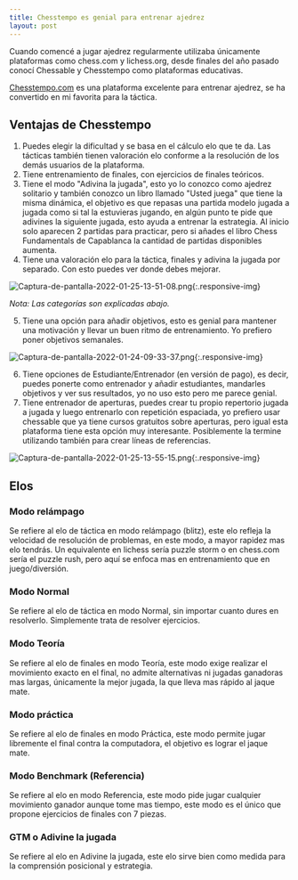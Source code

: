 ```yaml
---
title: Chesstempo es genial para entrenar ajedrez
layout: post
---
```


Cuando comencé a jugar ajedrez regularmente utilizaba únicamente plataformas como chess.com y lichess.org, desde finales del año pasado conocí Chessable y Chesstempo como plataformas educativas.

[Chesstempo.com](https://chesstempo.com) es una plataforma excelente para entrenar ajedrez, se ha convertido en mi favorita para la táctica.

## Ventajas de Chesstempo

1. Puedes elegir la dificultad y se basa en el cálculo elo que te da. Las tácticas también tienen valoración elo conforme a la resolución de los demás usuarios de la plataforma.
2. Tiene entrenamiento de finales, con ejercicios de finales teóricos.
3. Tiene el modo "Adivina la jugada", esto yo lo conozco como ajedrez solitario y también conozco un libro llamado "Usted juega" que tiene la misma dinámica, el objetivo es que repasas una partida modelo jugada a jugada como si tal la estuvieras jugando, en algún punto te pide que adivines la siguiente jugada, esto ayuda a entrenar la estrategia. Al inicio solo aparecen 2 partidas para practicar, pero si añades el libro Chess Fundamentals de Capablanca la cantidad de partidas disponibles aumenta.
4. Tiene una valoración elo para la táctica, finales y adivina la jugada por separado. Con esto puedes ver donde debes mejorar.

![Captura-de-pantalla-2022-01-25-13-51-08.png](https://i.postimg.cc/Jh3LTvGr/Captura-de-pantalla-2022-01-25-13-51-08.png){:.responsive-img}

*Nota: Las categorías son explicadas abajo.*

5. Tiene una opción para añadir objetivos, esto es genial para mantener una motivación y llevar un buen ritmo de entrenamiento. Yo prefiero poner objetivos semanales.

![Captura-de-pantalla-2022-01-24-09-33-37.png](https://i.postimg.cc/XJxxDYVj/Captura-de-pantalla-2022-01-24-09-33-37.png){:.responsive-img}

6. Tiene opciones de Estudiante/Entrenador (en versión de pago), es decir, puedes ponerte como entrenador y añadir estudiantes, mandarles objetivos y ver sus resultados, yo no uso esto pero me parece genial.
7. Tiene entrenador de aperturas, puedes crear tu propio repertorio jugada a jugada y luego entrenarlo con repetición espaciada, yo prefiero usar chessable que ya tiene cursos gratuitos sobre aperturas, pero igual esta plataforma tiene esta opción muy interesante. Posiblemente la termine utilizando también para crear líneas de referencias.

![Captura-de-pantalla-2022-01-25-13-55-15.png](https://i.postimg.cc/4Nww15JD/Captura-de-pantalla-2022-01-25-13-55-15.png){:.responsive-img}


## Elos

### Modo relámpago

Se refiere al elo de táctica en modo relámpago (blitz), este elo refleja la velocidad de resolución de problemas, en este modo, a mayor rapidez mas elo tendrás. Un equivalente en lichess sería puzzle storm o en chess.com sería el puzzle rush, pero aquí se enfoca mas en entrenamiento que en juego/diversión.

### Modo Normal

Se refiere al elo de táctica en modo Normal, sin importar cuanto dures en resolverlo. Simplemente trata de resolver ejercicios.

### Modo Teoría

Se refiere al elo de finales en modo Teoría, este modo exige realizar el movimiento exacto en el final, no admite alternativas ni jugadas ganadoras mas largas, únicamente la mejor jugada, la que lleva mas rápido al jaque mate.

### Modo práctica

Se refiere al elo de finales en modo Práctica, este modo permite jugar libremente el final contra la computadora, el objetivo es lograr el jaque mate.

### Modo Benchmark (Referencia)

Se refiere al elo en modo Referencia, este modo pide jugar cualquier movimiento ganador aunque tome mas tiempo, este modo es el único que propone ejercicios de finales con 7 piezas.

### GTM o Adivine la jugada

Se refiere al elo en Adivine la jugada, este elo sirve bien como medida para la comprensión posicional y estrategia.